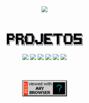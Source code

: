 
<div align="center">
 <img src="https://github.com/n3ur0cr45h/n3ur0cr45h/blob/main/smileyoncomputer4.gif" />
</div>    

<br>
<br>
<br>
    
<div align="center">
  <a rel="nofollow" href="https://github.com/n3ur0cr45h/n3ur0cr45h/blob/main/Projetos.jpg">
    <img width="40%" src="./Projetos.jpg">
  </a>
</div>   

<br>

<div align="center">
  <a href="https://github.com/n3ur0cr45h/Ansible"> <img src="https://go-skill-icons.vercel.app/api/icons?i=ansible"/></a> 
  <a href="https://github.com/n3ur0cr45h/Grafana"> <img src="https://go-skill-icons.vercel.app/api/icons?i=grafana"/></a> 
  <a href="https://github.com/n3ur0cr45h/Ubuntu"> <img src="https://go-skill-icons.vercel.app/api/icons?i=ubuntu" /></a>                                                     
  <a href="https://github.com/n3ur0cr45h/Vagrant"> <img src="https://go-skill-icons.vercel.app/api/icons?i=vagrant"/></a>  
  <a href="https://github.com/n3ur0cr45h/RHEL"> <img src="https://go-skill-icons.vercel.app/api/icons?i=redhat"/></a>  
   <a href="https://github.com/n3ur0cr45h/Terraform"> <img src="https://go-skill-icons.vercel.app/api/icons?i=terraform"/></a>  
</div> 

<br>
<br>
<br>

<div align="center">
  <a rel="nofollow" href="https://github.com/n3ur0cr45h/n3ur0cr45h/blob/main/anybrowsercomputer.gif">
    <img src="./anybrowsercomputer.gif">
  </a>
</div>    
